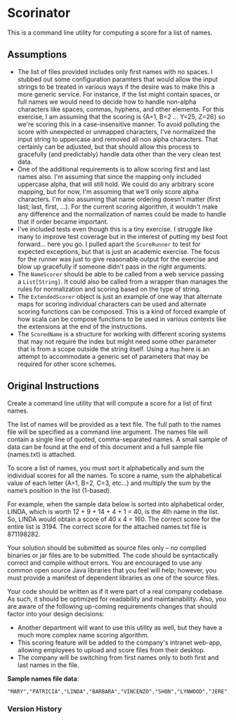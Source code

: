# Scorinator

This is a command line utility for computing a score for a list of names.

## Assumptions

- The list of files provided includes only first names with no spaces. I stubbed out some configuration paramters
that would allow the input strings to be treated in various ways if the desire was to make this a more generic service.
For instance, if the list might contain spaces, or full names we would need to decide how to handle non-alpha characters
like spaces, commas, hyphens, and other elements. For this exercise, I am assuming that the scoring is 
{A=1, B=2 ... Y=25, Z=26} so
we're scoring this in a case-insensitive manner. To avoid polluting the score with unexpected or unmapped characters, 
I've normalized the input string to uppercase and removed all non alpha characters. That certainly can be adjusted, but
that should allow this process to gracefully (and predictably) handle data other than the very clean test data.
- One of the additional requirements is to allow scoring first and last names also. I'm assuming that since the mapping
only included uppercase alpha, that will still hold. We could do any arbitrary score mapping, but for now, I'm assuming
that we'll only score alpha characters. I'm also assuming that name ordering doesn't matter (first last; last, first, ...).
For the current scoring algorithm, it wouldn't make any difference and the normalization of names could be made to handle
that if order became important.
- I've included tests even though this is a tiny exercise. I struggle like many to improve test coverage but in the 
interest of putting my best foot forward... here you go. I pulled apart the `ScoreRunner` to test for expected exceptions,
but that is just an academic exercise. The focus for the runner was just to give reasonable output for the exercise
and blow up gracefully if someone didn't pass in the right arguments.  
- The  `NameScorer` should be able to be called from a web service passing a `List[String]`. It could also be called
from a wrapper than manages the rules for normalization and scoring based on the type of string.
- The `ExtendedScorer` object is just an example of one way that alternate maps for scoring individual characters can
be used and alternate scoring functions can be composed. This is a kind of forced example of how scala can be compose
functions to be used in various contexts like the extensions at the end of the instructions.
- The `ScoredName` is a structure for working with different scoring systems that may not require the index but might
need some other parameter that is from a scope outside the string itself. Using a `Map` here is an attempt to accommodate
a generic set of parameters that may be required for other score schemes.


## Original Instructions

Create a command line utility that will compute a score for a list of first names.

The list of names will be provided as a text file. The full path to the names file will be specified as a command line argument. The names file will contain a single line of quoted, comma-separated names. A small sample of data can be found at the end of this document and a full sample file (names.txt) is attached.

To score a list of names, you must sort it alphabetically and sum the individual scores for all the names. To score a name, sum the alphabetical value of each letter (A=1, B=2, C=3, etc...) and multiply the sum by the name’s position in the list (1-based).

For example, when the sample data below is sorted into alphabetical order, LINDA, which is worth 12 + 9 + 14 + 4 + 1 = 40, is the 4th name in the list. So, LINDA would obtain a score of 40 x 4 = 160. The correct score for the entire list is 3194. The correct score for the attached names.txt file is 871198282.

Your solution should be submitted as source files only – no complied binaries or jar files are to be submitted.  The code should be syntactically correct and compile without errors. You are encouraged to use any common open source Java libraries that you feel will help; however, you must provide a manifest of dependent libraries as one of the source files.

Your code should be written as if it were part of a real company codebase. As such, it should be optimized for readability and maintainability. Also, you are aware of the following up-coming requirements changes that should factor into your design decisions:

* Another department will want to use this utility as well, but they have a much more complex name scoring algorithm.
* This scoring feature will be added to the company's intranet web-app, allowing employees to upload and score files from their desktop.
* The company will be switching from first names only to both first and last names in the file.

**Sample names file data**:
```csv
"MARY","PATRICIA","LINDA","BARBARA","VINCENZO","SHON","LYNWOOD","JERE","HAI"
```

### Version History


